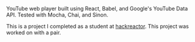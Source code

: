 YouTube web player built using React, Babel, and Google's YouTube Data API. Tested with Mocha, Chai, and Sinon.

This is a project I completed as a student at [hackreactor](http://hackreactor.com). This project was worked on with a pair.
